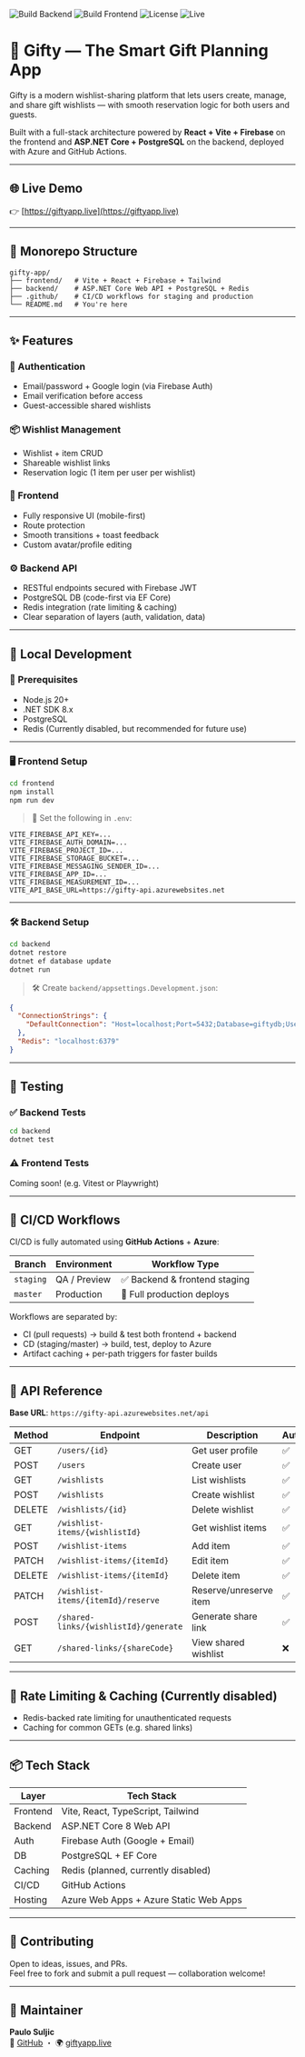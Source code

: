 ![Build Backend](https://github.com/PauloSuljic/gifty-app/actions/workflows/backend-production.yml/badge.svg)
![Build Frontend](https://github.com/PauloSuljic/gifty-app/actions/workflows/frontend-production.yml/badge.svg)
![License](https://img.shields.io/github/license/PauloSuljic/gifty-app)
![Live](https://img.shields.io/website?url=https%3A%2F%2Fgiftyapp.live)

# 🎁 Gifty — The Smart Gift Planning App

Gifty is a modern wishlist-sharing platform that lets users create, manage, and share gift wishlists — with smooth reservation logic for both users and guests.

Built with a full-stack architecture powered by **React + Vite + Firebase** on the frontend and **ASP.NET Core + PostgreSQL** on the backend, deployed with Azure and GitHub Actions.

---

## 🌐 Live Demo

👉 [https://giftyapp.live](https://giftyapp.live)

---

## 📁 Monorepo Structure

```
gifty-app/
├── frontend/   # Vite + React + Firebase + Tailwind
├── backend/    # ASP.NET Core Web API + PostgreSQL + Redis
├── .github/    # CI/CD workflows for staging and production
└── README.md   # You're here
```

---

## ✨ Features

### 🔐 Authentication

- Email/password + Google login (via Firebase Auth)
- Email verification before access
- Guest-accessible shared wishlists

### 📦 Wishlist Management

- Wishlist + item CRUD
- Shareable wishlist links
- Reservation logic (1 item per user per wishlist)

### 📱 Frontend

- Fully responsive UI (mobile-first)
- Route protection
- Smooth transitions + toast feedback
- Custom avatar/profile editing

### ⚙️ Backend API

- RESTful endpoints secured with Firebase JWT
- PostgreSQL DB (code-first via EF Core)
- Redis integration (rate limiting & caching)
- Clear separation of layers (auth, validation, data)

---

## 🧪 Local Development

### 🔧 Prerequisites

- Node.js 20+
- .NET SDK 8.x
- PostgreSQL
- Redis (Currently disabled, but recommended for future use)

---

### 🖥 Frontend Setup

```bash
cd frontend
npm install
npm run dev
```

> 🔐 Set the following in `.env`:

```
VITE_FIREBASE_API_KEY=...
VITE_FIREBASE_AUTH_DOMAIN=...
VITE_FIREBASE_PROJECT_ID=...
VITE_FIREBASE_STORAGE_BUCKET=...
VITE_FIREBASE_MESSAGING_SENDER_ID=...
VITE_FIREBASE_APP_ID=...
VITE_FIREBASE_MEASUREMENT_ID=...
VITE_API_BASE_URL=https://gifty-api.azurewebsites.net
```

---

### 🛠 Backend Setup

```bash
cd backend
dotnet restore
dotnet ef database update
dotnet run
```

> 🛠 Create `backend/appsettings.Development.json`:

```json
{
  "ConnectionStrings": {
    "DefaultConnection": "Host=localhost;Port=5432;Database=giftydb;Username=postgres;Password=password"
  },
  "Redis": "localhost:6379"
}
```

---

## 🧪 Testing

### ✅ Backend Tests

```bash
cd backend
dotnet test
```

### ⚠️ Frontend Tests

Coming soon! (e.g. Vitest or Playwright)

---

## 🚀 CI/CD Workflows

CI/CD is fully automated using **GitHub Actions** + **Azure**:

| Branch    | Environment  | Workflow Type                 |
| --------- | ------------ | ----------------------------- |
| `staging` | QA / Preview | ✅ Backend & frontend staging |
| `master`  | Production   | 🚀 Full production deploys    |

Workflows are separated by:

- CI (pull requests) → build & test both frontend + backend
- CD (staging/master) → build, test, deploy to Azure
- Artifact caching + per-path triggers for faster builds

---

## 📡 API Reference

**Base URL**: `https://gifty-api.azurewebsites.net/api`

| Method | Endpoint                              | Description            | Auth |
| ------ | ------------------------------------- | ---------------------- | ---- |
| GET    | `/users/{id}`                         | Get user profile       | ✅   |
| POST   | `/users`                              | Create user            | ✅   |
| GET    | `/wishlists`                          | List wishlists         | ✅   |
| POST   | `/wishlists`                          | Create wishlist        | ✅   |
| DELETE | `/wishlists/{id}`                     | Delete wishlist        | ✅   |
| GET    | `/wishlist-items/{wishlistId}`        | Get wishlist items     | ✅   |
| POST   | `/wishlist-items`                     | Add item               | ✅   |
| PATCH  | `/wishlist-items/{itemId}`            | Edit item              | ✅   |
| DELETE | `/wishlist-items/{itemId}`            | Delete item            | ✅   |
| PATCH  | `/wishlist-items/{itemId}/reserve`    | Reserve/unreserve item | ✅   |
| POST   | `/shared-links/{wishlistId}/generate` | Generate share link    | ✅   |
| GET    | `/shared-links/{shareCode}`           | View shared wishlist   | ❌   |

---

## 🧠 Rate Limiting & Caching (Currently disabled)

- Redis-backed rate limiting for unauthenticated requests
- Caching for common GETs (e.g. shared links)

---

## 📦 Tech Stack

| Layer    | Tech Stack                             |
| -------- | -------------------------------------- |
| Frontend | Vite, React, TypeScript, Tailwind      |
| Backend  | ASP.NET Core 8 Web API                 |
| Auth     | Firebase Auth (Google + Email)         |
| DB       | PostgreSQL + EF Core                   |
| Caching  | Redis (planned, currently disabled)    |
| CI/CD    | GitHub Actions                         |
| Hosting  | Azure Web Apps + Azure Static Web Apps |

---

## 🤝 Contributing

Open to ideas, issues, and PRs.  
Feel free to fork and submit a pull request — collaboration welcome!

---

## 👤 Maintainer

**Paulo Suljic**  
🔗 [GitHub](https://github.com/PauloSuljic) ・ 🌍 [giftyapp.live](https://giftyapp.live)
